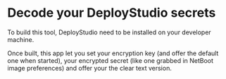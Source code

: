 # Decode your DeployStudio secrets

To build this tool, DeployStudio need to be installed on your developer machine.

Once built, this app let you set your encryption key (and offer the default one when started), your encrypted secret (like one grabbed in NetBoot image preferences) and offer your the clear text version.
